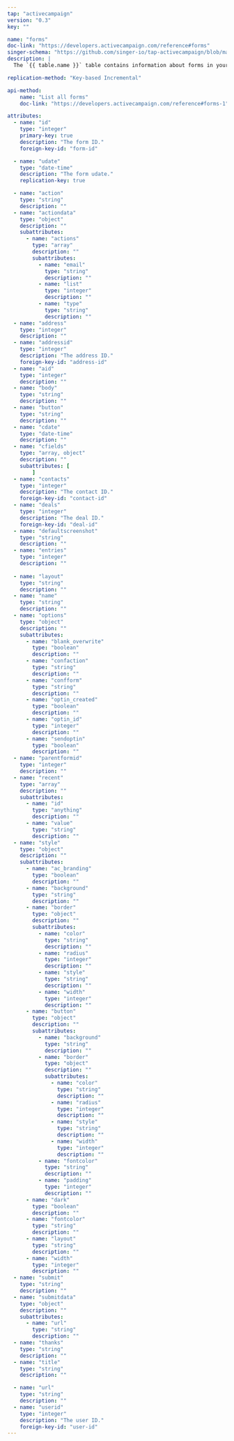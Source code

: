 ```yaml
---
tap: "activecampaign"
version: "0.3"
key: ""

name: "forms"
doc-link: "https://developers.activecampaign.com/reference#forms"
singer-schema: "https://github.com/singer-io/tap-activecampaign/blob/master/tap_activecampaign/schemas/forms.json"
description: |
  The `{{ table.name }}` table contains information about forms in your {{ integration.display_name }} account.

replication-method: "Key-based Incremental"

api-method:
    name: "List all forms"
    doc-link: "https://developers.activecampaign.com/reference#forms-1"

attributes:
  - name: "id"
    type: "integer"
    primary-key: true
    description: "The form ID."
    foreign-key-id: "form-id"

  - name: "udate"
    type: "date-time"
    description: "The form udate."
    replication-key: true

  - name: "action"
    type: "string"
    description: ""
  - name: "actiondata"
    type: "object"
    description: ""
    subattributes:
      - name: "actions"
        type: "array"
        description: ""
        subattributes:
          - name: "email"
            type: "string"
            description: ""
          - name: "list"
            type: "integer"
            description: ""
          - name: "type"
            type: "string"
            description: ""
  - name: "address"
    type: "integer"
    description: ""
  - name: "addressid"
    type: "integer"
    description: "The address ID."
    foreign-key-id: "address-id"
  - name: "aid"
    type: "integer"
    description: ""
  - name: "body"
    type: "string"
    description: ""
  - name: "button"
    type: "string"
    description: ""
  - name: "cdate"
    type: "date-time"
    description: ""
  - name: "cfields"
    type: "array, object"
    description: ""
    subattributes: [
        ]
  - name: "contacts"
    type: "integer"
    description: "The contact ID."
    foreign-key-id: "contact-id"
  - name: "deals"
    type: "integer"
    description: "The deal ID."
    foreign-key-id: "deal-id"
  - name: "defaultscreenshot"
    type: "string"
    description: ""
  - name: "entries"
    type: "integer"
    description: ""
  
  - name: "layout"
    type: "string"
    description: ""
  - name: "name"
    type: "string"
    description: ""
  - name: "options"
    type: "object"
    description: ""
    subattributes:
      - name: "blank_overwrite"
        type: "boolean"
        description: ""
      - name: "confaction"
        type: "string"
        description: ""
      - name: "confform"
        type: "string"
        description: ""
      - name: "optin_created"
        type: "boolean"
        description: ""
      - name: "optin_id"
        type: "integer"
        description: ""
      - name: "sendoptin"
        type: "boolean"
        description: ""
  - name: "parentformid"
    type: "integer"
    description: ""
  - name: "recent"
    type: "array"
    description: ""
    subattributes:
      - name: "id"
        type: "anything"
        description: ""
      - name: "value"
        type: "string"
        description: ""
  - name: "style"
    type: "object"
    description: ""
    subattributes:
      - name: "ac_branding"
        type: "boolean"
        description: ""
      - name: "background"
        type: "string"
        description: ""
      - name: "border"
        type: "object"
        description: ""
        subattributes:
          - name: "color"
            type: "string"
            description: ""
          - name: "radius"
            type: "integer"
            description: ""
          - name: "style"
            type: "string"
            description: ""
          - name: "width"
            type: "integer"
            description: ""
      - name: "button"
        type: "object"
        description: ""
        subattributes:
          - name: "background"
            type: "string"
            description: ""
          - name: "border"
            type: "object"
            description: ""
            subattributes:
              - name: "color"
                type: "string"
                description: ""
              - name: "radius"
                type: "integer"
                description: ""
              - name: "style"
                type: "string"
                description: ""
              - name: "width"
                type: "integer"
                description: ""
          - name: "fontcolor"
            type: "string"
            description: ""
          - name: "padding"
            type: "integer"
            description: ""
      - name: "dark"
        type: "boolean"
        description: ""
      - name: "fontcolor"
        type: "string"
        description: ""
      - name: "layout"
        type: "string"
        description: ""
      - name: "width"
        type: "integer"
        description: ""
  - name: "submit"
    type: "string"
    description: ""
  - name: "submitdata"
    type: "object"
    description: ""
    subattributes:
      - name: "url"
        type: "string"
        description: ""
  - name: "thanks"
    type: "string"
    description: ""
  - name: "title"
    type: "string"
    description: ""

  - name: "url"
    type: "string"
    description: ""
  - name: "userid"
    type: "integer"
    description: "The user ID."
    foreign-key-id: "user-id"
---
```


